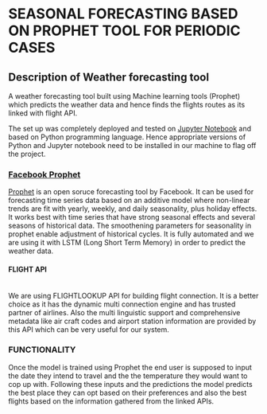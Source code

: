 <h1>SEASONAL FORECASTING BASED ON PROPHET TOOL FOR PERIODIC CASES</h1>

<h2>Description of Weather forecasting tool</h1>
<p1>A weather forecasting tool built using Machine learning tools (Prophet) which predicts the weather data and hence finds the flights routes as its linked with flight API.</p1>

The set up was completely deployed and tested on <a href="https://jupyter.org/">Jupyter Notebook</a> and based on Python programming language. Hence appropriate versions of Python and Jupyter notebook need to be installed in our machine to flag off the project.

<p2>
  <h3><u>Facebook Prophet</u></h3>
  <a href="https://facebook.github.io/prophet/docs/quick_start.html">Prophet</a> is an open soruce forecasting tool by Facebook. It can be used for forecasting
time series data based on an additive model where non-linear trends are fit with yearly,
weekly, and daily seasonality, plus holiday effects. It works best with time series that
have strong seasonal effects and several seasons of historical data. The smoothening
parameters for seasonality in prophet enable adjustment of historical cycles. It is fully
automated and we are using it with LSTM (Long Short Term Memory) in order to
predict the weather data.
</p2>
<br>
<p3>
  <h4>FLIGHT API</h4>
  <br>
We are using FLIGHTLOOKUP API for building flight connection. It is a better choice
as it has the dynamic multi connection engine and has trusted partner of airlines. Also
the multi linguistic support and comprehensive metadata like air craft codes and airport
station information are provided by this API which can be very useful for our system.
  </p3>
  
  ### FUNCTIONALITY
  
  Once the model is trained using Prophet the end user is supposed to input the date they intend to travel and the the temperature they would want to cop up with. Following these inputs and the predictions the model predicts the best place they can opt based on their preferences and also the best flights based on the information gathered from the linked APIs.

